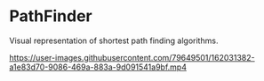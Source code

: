 # PathFinder
Visual representation of shortest path finding algorithms.




https://user-images.githubusercontent.com/79649501/162031382-a1e83d70-9086-469a-883a-9d091541a9bf.mp4




